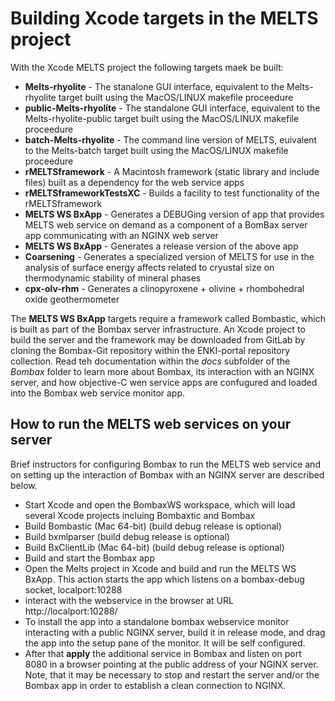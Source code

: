 # Building Xcode targets in the MELTS project
With the Xcode MELTS project the following targets maek be built:
+ **Melts-rhyolite** - The stanalone GUI interface, equivalent to the Melts-rhyolite target built using the MacOS/LINUX makefile proceedure
+ **public-Melts-rhyolite** - The standalone GUI interface, equivalent to the Melts-rhyolite-public target built using the MacOS/LINUX makefile proceedure
+ **batch-Melts-rhyolite** - The command line version of MELTS, euivalent to the Melts-batch target built using the MacOS/LINUX makefile proceedure
+ **rMELTSframework** - A Macintosh framework (static library and include files) built as a dependency for the web service apps 
+ **rMELTSframeworkTestsXC** - Builds a facility to test functionality of the rMELTSframework 
+ **MELTS WS BxApp** - Generates a DEBUGing version of app that provides MELTS web service on demand as a component of a BomBax server app communicating with an NGINX web server
+ **MELTS WS BxApp** - Generates a release version of the above app
+ **Coarsening** - Generates a specialized version of MELTS for use in the analysis of surface energy affects related to cryustal size on thermodynamic stability of mineral phases
+ **cpx-olv-rhm** - Generates a clinopyroxene + olivine + rhombohedral oxide geothermometer

The **MELTS WS BxApp** targets require a framework called Bombastic, which is built as part of the Bombax server infrastructure.  An Xcode project to build the server and the framework may be downloaded from GitLab by cloning the Bombax-Git repository within the ENKI-portal repository collection.  Read teh documentation within the *docs* subfolder of the *Bombax* folder to learn more about Bombax, its interaction with an NGINX server, and how objective-C wen service apps are confugured and loaded into the Bombax web service monitor app.
## How to run the MELTS web services on your server
Brief instructors for configuring Bombax to run the MELTS web service and on setting up the interaction of Bombax with an NGINX server are described below.

- Start Xcode and open the BombaxWS workspace, which will load several Xcode projects incluing Bombaxtic and Bombax
- Build Bombastic (Mac 64-bit) (build debug release is optional)
- Build bxmlparser (build debug release is optional)
- Build BxClientLib (Mac 64-bit) (build debug release is optional)
- Build and start the Bombax app
- Open the Melts project in Xcode and build and run the MELTS WS BxApp.  This action starts the app which listens on a bombax-debug socket, localport:10288
- interact with the webservice in the browser at URL http://localport:10288/
- To install the app into a standalone bombax webservice monitor interacting with a public NGINX server, build it in release mode, and drag the app into the setup pane of the monitor.  It will be self configured.
- After that **apply** the additional service in Bombax and listen on port 8080 in a browser pointing at the public address of your NGINX server.  Note, that it may be necessary to stop and restart the server and/or the Bombax app in order to establish a clean connection to NGINX.